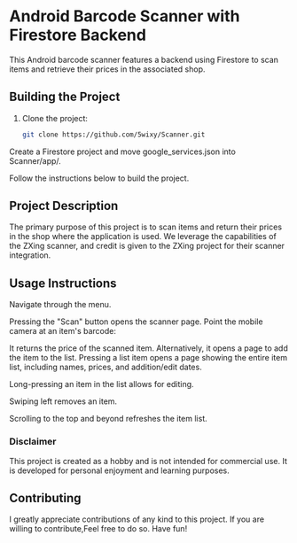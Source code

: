 # Android Barcode Scanner with Firestore Backend

This Android barcode scanner features a backend using Firestore to scan items and retrieve their prices in the associated shop.

## Building the Project

1. Clone the project:
   ```bash
   git clone https://github.com/5wixy/Scanner.git
Create a Firestore project and move google_services.json into Scanner/app/.

Follow the instructions below to build the project.

## Project Description
The primary purpose of this project is to scan items and return their prices in the shop where the application is used. We leverage the capabilities of the ZXing scanner, and credit is given to the ZXing project for their scanner integration.

## Usage Instructions
Navigate through the menu.

Pressing the "Scan" button opens the scanner page. Point the mobile camera at an item's barcode:

It returns the price of the scanned item.
Alternatively, it opens a page to add the item to the list.
Pressing a list item opens a page showing the entire item list, including names, prices, and addition/edit dates.

Long-pressing an item in the list allows for editing.

Swiping left removes an item.

Scrolling to the top and beyond refreshes the item list.

### Disclaimer
This project is created as a hobby and is not intended for commercial use. It is developed for personal enjoyment and learning purposes.

## Contributing
I greatly appreciate contributions of any kind to this project. If you are willing to contribute,Feel free to do so. Have fun!
